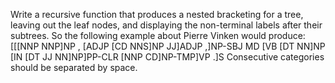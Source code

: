 Write a recursive function that produces a nested bracketing for a tree, leaving out the leaf nodes, and displaying
the non-terminal labels after their subtrees. So the following  example about Pierre Vinken would produce:
[[[NNP NNP]NP , [ADJP [CD NNS]NP JJ]ADJP ,]NP-SBJ MD [VB [DT NN]NP [IN [DT JJ NN]NP]PP-CLR [NNP CD]NP-TMP]VP .]S
Consecutive categories should be separated by space. 
